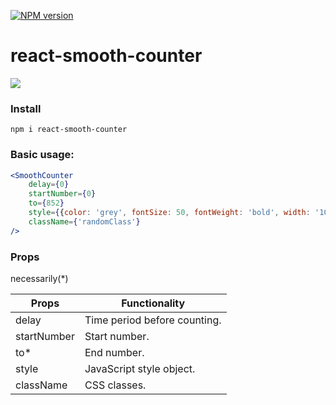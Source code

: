 [![NPM version](https://img.shields.io/badge/npm-v1.0.0-brightgreen)](https://www.npmjs.com/package/react-smooth-countero)

# react-smooth-counter

![](https://user-images.githubusercontent.com/47715137/91746549-13196880-ebbd-11ea-987f-bb46e82d73d2.gif)

### Install

```
npm i react-smooth-counter
```
### Basic usage:

```jsx
<SmoothCounter
    delay={0}
    startNumber={0}
    to={852}
    style={{color: 'grey', fontSize: 50, fontWeight: 'bold', width: '100%'}}
    className={'randomClass'}
/>
```
### Props

necessarily(*)

| Props  | Functionality |
| ------------- | ------------- |
| delay  | Time period before counting. |
| startNumber | Start number. |
| to* | End number. |
| style | JavaScript style object. |
| className | CSS classes. |
